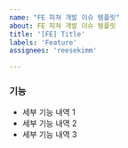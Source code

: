 ```yaml
---
name: "FE 피쳐 개발 이슈 템플릿"
about: FE 피쳐 개발 이슈 템플릿
title: '[FE] Title'
labels: 'Feature'
assignees: 'reesekimm'

---
```


### 기능

- 세부 기능 내역 1
- 세부 기능 내역 2
- 세부 기능 내역 3

